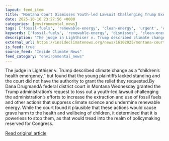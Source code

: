 ```yaml
---
layout: feed_item
title: "Montana Court Dismisses Youth-led Lawsuit Challenging Trump Executive Orders Boosting Fossil Fuels"
date: 2025-10-16 23:27:56 +0000
categories: [environmental_news]
tags: ['fossil-fuels', 'renewable-energy', 'clean-energy', 'urgent', 'climate-health', 'emissions', 'public-health']
keywords: ['fossil-fuels', 'renewable-energy', 'dismisses', 'clean-energy', 'court', 'urgent', 'climate-health', 'montana']
description: "The judge in Lighthiser v. Trump described climate change as a “children’s health emergency,” but found that the young plaintiffs lacked standing and the cou..."
external_url: https://insideclimatenews.org/news/16102025/montana-court-dismisses-latest-youth-climate-lawsuit/
is_feed: true
source_feed: "Inside Climate News"
feed_category: "environmental_news"
---
```


The judge in Lighthiser v. Trump described climate change as a “children’s health emergency,” but found that the young plaintiffs lacked standing and the court did not have the authority to grant the relief they requested.By Dana DrugmandA federal district court in Montana Wednesday granted the Trump administration’s request to toss out a youth-led lawsuit challenging the administration’s efforts to increase the extraction and use of fossil fuels and other actions that suppress climate science and undermine renewable energy. While the court found it plausible that these actions would cause grave harm to the health and wellbeing of children, it determined that it is powerless to stop them, as that would tread into the realm of policymaking reserved for Congress.

[Read original article](https://insideclimatenews.org/news/16102025/montana-court-dismisses-latest-youth-climate-lawsuit/)
